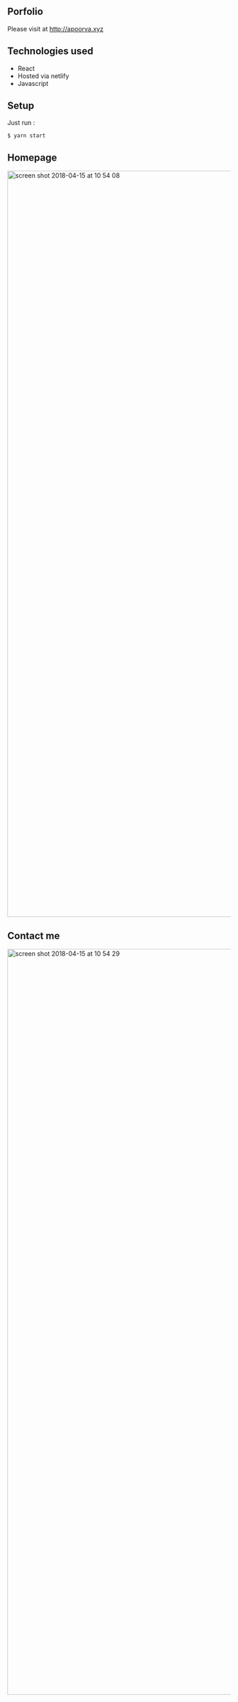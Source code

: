 ## Porfolio

Please visit at http://apoorva.xyz  

## Technologies used

- React
- Hosted via netlify
- Javascript 

## Setup

Just run :
```
$ yarn start

```
## Homepage

<img width="1680" alt="screen shot 2018-04-15 at 10 54 08" src="https://user-images.githubusercontent.com/13749603/38777167-77c48da2-409b-11e8-83b8-9a2ec170b0ce.png">


## Contact me

<img width="1679" alt="screen shot 2018-04-15 at 10 54 29" src="https://user-images.githubusercontent.com/13749603/38777168-790907b0-409b-11e8-9172-82d3d7d2e280.png">



